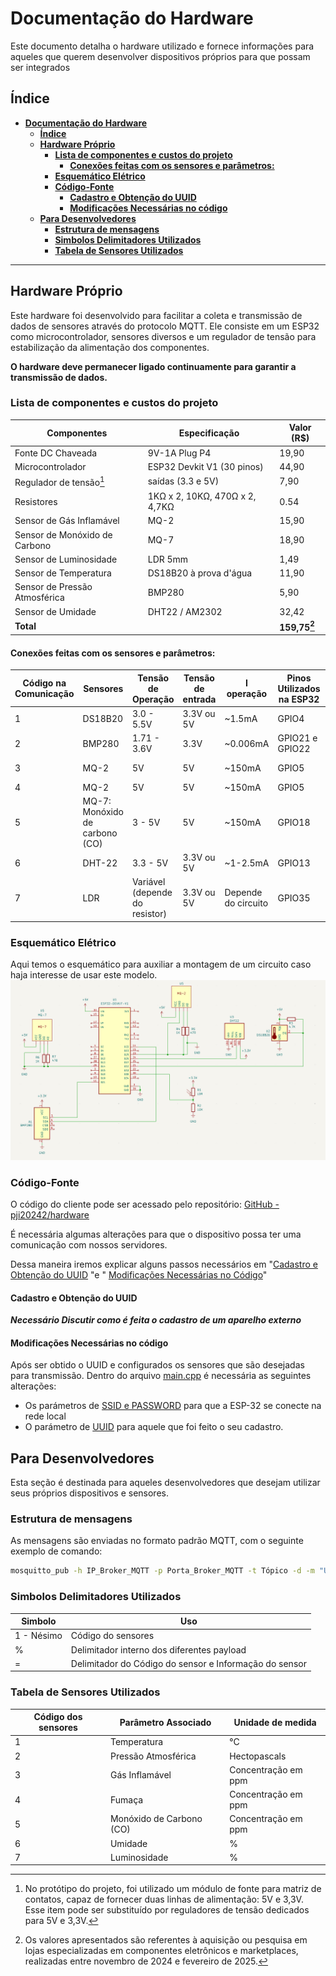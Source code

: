 # **Documentação do Hardware**
Este documento detalha o hardware utilizado e fornece informações para aqueles que querem desenvolver dispositivos próprios para que possam ser integrados 

## **Índice**

- [**Documentação do Hardware**](#documentação-do-hardware)
  - [**Índice**](#índice)
  - [**Hardware Próprio**](#hardware-próprio)
    - [**Lista de componentes e custos do projeto**](#lista-de-componentes-e-custos-do-projeto)
      - [**Conexões feitas com os sensores e parâmetros:**](#conexões-feitas-com-os-sensores-e-parâmetros)
    - [**Esquemático Elétrico**](#esquemático-elétrico)
    - [**Código-Fonte**](#código-fonte)
      - [**Cadastro e Obtenção do UUID**](#cadastro-e-obtenção-do-uuid)
      - [**Modificações Necessárias no código**](#modificações-necessárias-no-código)
  - [**Para Desenvolvedores**](#para-desenvolvedores)
    - [**Estrutura de mensagens**](#estrutura-de-mensagens)
    - [**Simbolos Delimitadores Utilizados**](#simbolos-delimitadores-utilizados)
    - [**Tabela de Sensores Utilizados**](#tabela-de-sensores-utilizados)

---
## **Hardware Próprio**
Este hardware foi desenvolvido para facilitar a coleta e transmissão de dados de sensores através do protocolo MQTT. Ele consiste em um ESP32 como microcontrolador, sensores diversos e um regulador de tensão para estabilização da alimentação dos componentes.


**O hardware deve permanecer ligado continuamente para garantir a transmissão de dados.**


### **Lista de componentes e custos do projeto**

| **Componentes**         | **Especificação**       | **Valor (R$)** |
|-------------------------|-------------------------|----------------|
| Fonte DC Chaveada       | 9V-1A Plug P4           | 19,90          |
| Microcontrolador        | ESP32 Devkit V1 (30 pinos) | 44,90          |
| Regulador de tensão[^1]| saídas (3.3 e 5V)    | 7,90           |
| Resistores              | 1KΩ x 2, 10KΩ, 470Ω x 2, 4,7KΩ  | 0.54 |
| Sensor de Gás Inflamável| MQ-2                    | 15,90          |
| Sensor de Monóxido de Carbono | MQ-7               | 18,90          |
| Sensor de Luminosidade  | LDR 5mm                 | 1,49           |
| Sensor de Temperatura   | DS18B20 à prova d'água   | 11,90          |
| Sensor de Pressão Atmosférica | BMP280           | 5,90           |
| Sensor de Umidade       | DHT22 / AM2302          | 32,42          |
| **Total**               |                         | **159,75[^2]**|

[^1]: No protótipo do projeto, foi utilizado um módulo de fonte para matriz de contatos, capaz de fornecer duas linhas de alimentação: 5V e 3,3V. Esse item pode ser substituído por reguladores de tensão dedicados para 5V e 3,3V.

[^2]: Os valores apresentados são referentes à aquisição ou pesquisa em lojas especializadas em componentes eletrônicos e marketplaces, realizadas entre novembro de 2024 e fevereiro de 2025.

#### **Conexões feitas com os sensores e parâmetros:** 



| Código na Comunicação | Sensores | Tensão de Operação | Tensão de entrada | I operação | Pinos Utilizados na ESP32             | Protocolo de Comunicação Serial | Parâmetro Medido |
|----------|----------|------------|-----------|------------|--------------------------------------|---------------------------------| --------------------------------|
| 1 | DS18B20  | 3.0 - 5.5V | 3.3V ou 5V | ~1.5mA    | GPIO4 | OneWire pin D04                         | Temperatura	 |
| 2 | BMP280   | 1.71 - 3.6V | 3.3V      | ~0.006mA  | GPIO21 e GPIO22 | I2C - pin D21                          | Pressão Atmosférica	 |
| 3 | MQ-2     | 5V         | 5V        | ~150mA    | GPIO5 | Analógico                       | Gás Inflamável |
| 4 | MQ-2     | 5V         | 5V        | ~150mA    | GPIO5 | Analógico                       | Fumaça	 |
| 5 | MQ-7: Monóxido de carbono (CO)     | 3 - 5V         | 5V        | ~150mA    | GPIO18 | Analógico                       | Monóxido de Carbono (CO) |
| 6 | DHT-22   | 3.3 - 5V   | 3.3V ou 5V | ~1-2.5mA  | GPIO13   | Digital pin - D13                        | Umidade |
| 7 | LDR      | Variável (depende do resistor) | 3.3V ou 5V | Depende do circuito | GPIO35 | Analógico                   | Luminosidade |




### **Esquemático Elétrico**
Aqui temos o esquemático para auxiliar a montagem de um circuito caso haja interesse de usar este modelo.
![Esquemático Elétrico](imagens/esquema_eletrico.png)


### **Código-Fonte**
O código do cliente pode ser acessado pelo repositório: [GitHub - pji20242/hardware](https://github.com/pji20242/hardware/tree/main/cliente/src)

É necessária algumas alterações para que o dispositivo possa ter uma comunicação com nossos servidores.

Dessa maneira iremos explicar alguns passos necessários em "[Cadastro e Obtenção do UUID](#cadastro-e-obtenção-do-uuid) "e " [Modificações Necessárias no Código](#modificações-necessárias-no-código)"
#### **Cadastro e Obtenção do UUID**

_**Necessário Discutir como é feita o cadastro de um aparelho externo**_

#### **Modificações Necessárias no código**

Após ser obtido o UUID e configurados os sensores que são desejadas para transmissão.
Dentro do arquivo [main.cpp](https://github.com/pji20242/hardware/blob/main/cliente/src/main.cpp) é necessária as seguintes alterações:
- Os parámetros de [SSID e PASSWORD](https://github.com/pji20242/hardware/blob/0a3bd8475b863cc0eab97bc6db77240796a9d811/cliente/src/main.cpp#L17) para que a ESP-32 se conecte na rede local
- O parámetro de [UUID](https://github.com/pji20242/hardware/blob/0a3bd8475b863cc0eab97bc6db77240796a9d811/cliente/src/main.cpp#L28) para aquele que foi feito o seu cadastro.
## **Para Desenvolvedores**
Esta seção é destinada para aqueles desenvolvedores que desejam utilizar seus próprios dispositivos e sensores.

### **Estrutura de mensagens**
As mensagens são enviadas no formato padrão MQTT, com o seguinte exemplo de comando:
```bash
mosquitto_pub -h IP_Broker_MQTT -p Porta_Broker_MQTT -t Tópico -d -m "UUID%1=<valor1>%2=<valor2>%3=<valor3>"
```


### **Simbolos Delimitadores Utilizados**
| **Simbolo** | **Uso** |
| ----------- | ------- |
| 1 - Nésimo | Código do sensores |
| % | Delimitador interno dos diferentes payload |
| = | Delimitador do Código do sensor e Informação do sensor |

### **Tabela de Sensores Utilizados** 


| Código dos sensores | Parâmetro Associado | Unidade de medida |
|----------|----------|----------|
| 1 | Temperatura | °C |
| 2 | Pressão Atmosférica | Hectopascals |
| 3 | Gás Inflamável | Concentração em ppm |
| 4 | Fumaça | Concentração em ppm |
| 5 | Monóxido de Carbono (CO) | Concentração em ppm |
| 6 | Umidade | % |
| 7 | Luminosidade | % |

